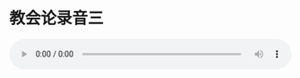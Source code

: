 # 教会论录音三

<audio style="width: 100%;" preload="false" controls controlslist="nodownload"><source src="//cdn.wechat.edu.pl/audio/mp3/old/27436.mp3" type="audio/mpeg">Your browser does not support the audio element.</audio>


